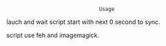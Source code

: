 
                                  Usage

lauch and wait script start with next 0 second to sync.

script use feh and imagemagick.
